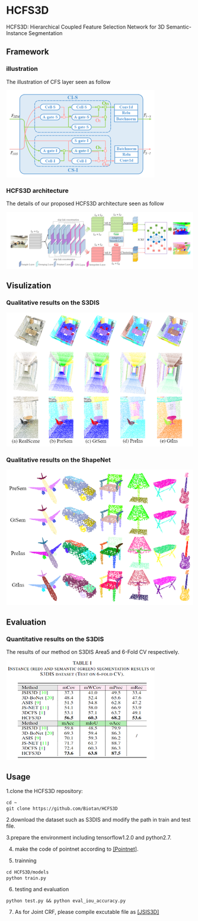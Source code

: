 # HCFS3D
HCFS3D: Hierarchical Coupled Feature Selection Network for 3D Semantic-Instance Segmentation
## Framework
### illustration
The illustration of CFS layer seen as follow

<img src="https://github.com/Biotan/HCFS3D/blob/main/misc/f1.png" width="400"/>

### HCFS3D architecture
The details of our proposed HCFS3D architecture seen as follow

<img src="https://github.com/Biotan/HCFS3D/blob/main/misc/f2.png"/>

## Visulization
### Qualitative results on the S3DIS

<img src="https://github.com/Biotan/HCFS3D/blob/main/misc/f3.png" width="600"/>

### Qualitative results on the ShapeNet

<img src="https://github.com/Biotan/HCFS3D/blob/main/misc/f4.png" width="600"/>

## Evaluation
### Quantitative results on the S3DIS
The results of our method on S3DIS Area5 and 6-Fold CV respectively.

<img src="https://github.com/Biotan/HCFS3D/blob/main/misc/f6.png" width="400"/>

## Usage
1.clone the HCFS3D repository:
```
cd ~
git clone https://github.com/Biotan/HCFS3D
```
2.download the dataset such as S3DIS and modify the path in train and test file.

3.prepare the environment including tensorflow1.2.0 and python2.7.

4. make the code of pointnet according to [[Pointnet]](https://github.com/charlesq34/pointnet).

5. trainning
```
cd HCFS3D/models
python train.py
```

6. testing and evaluation
```
python test.py && python eval_iou_accuracy.py
```
7. As for Joint CRF, please compile excutable file as [[JSIS3D]](https://github.com/pqhieu/jsis3d)
